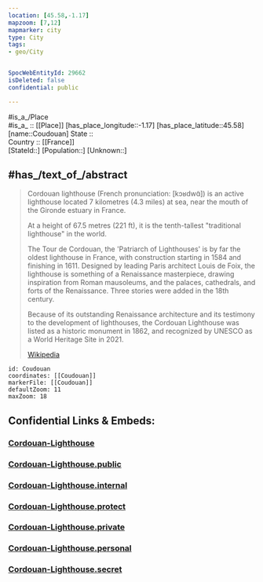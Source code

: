```yaml
---
location: [45.58,-1.17] 
mapzoom: [7,12] 
mapmarker: city 
type: City
tags:
- geo/City


SpocWebEntityId: 29662
isDeleted: false
confidential: public

---
```

#is_a_/Place  
#is_a_ :: [[Place]] 
[has_place_longitude::-1.17] 
[has_place_latitude::45.58] 
[name::Coudouan] 
State ::  
Country :: [[France]]  
[StateId::] 
[Population::] 
[Unknown::] 


## #has_/text_of_/abstract  

> Cordouan lighthouse (French pronunciation: [kɔʁdwɑ̃]) is an active lighthouse 
> located 7 kilometres (4.3 miles) at sea,  near the mouth of the Gironde estuary in France. 
> 
> At a height of 67.5 metres (221 ft), it is the tenth-tallest "traditional lighthouse" in the world.
> 
> The Tour de Cordouan, the 'Patriarch of Lighthouses' is by far the oldest lighthouse in France, with construction starting in 1584 and finishing in 1611. Designed by leading Paris architect Louis de Foix, the lighthouse is something of a Renaissance masterpiece, drawing inspiration from Roman mausoleums, and the palaces, cathedrals, and forts of the Renaissance. Three stories were added in the 18th century.
>
> Because of its outstanding Renaissance architecture and its testimony to the development of lighthouses, the Cordouan Lighthouse was listed as a historic monument in 1862, and recognized by UNESCO as a World Heritage Site in 2021.
>
> [Wikipedia](https://en.wikipedia.org/wiki/Cordouan%20Lighthouse)



```leaflet
id: Coudouan
coordinates: [[Coudouan]] 
markerFile: [[Coudouan]] 
defaultZoom: 11 
maxZoom: 18
```


## Confidential Links & Embeds: 

### [Cordouan-Lighthouse](/_Standards/Earth/Continent/Europe/Europe~West/France/regions~France/Nouvelle-Aquitaine/Cordouan-Lighthouse.md) 

### [Cordouan-Lighthouse.public](/_public/Earth/Continent/Europe/Europe~West/France/regions~France/Nouvelle-Aquitaine/Cordouan-Lighthouse.public.md) 

### [Cordouan-Lighthouse.internal](/_internal/Earth/Continent/Europe/Europe~West/France/regions~France/Nouvelle-Aquitaine/Cordouan-Lighthouse.internal.md) 

### [Cordouan-Lighthouse.protect](/_protect/Earth/Continent/Europe/Europe~West/France/regions~France/Nouvelle-Aquitaine/Cordouan-Lighthouse.protect.md) 

### [Cordouan-Lighthouse.private](/_private/Earth/Continent/Europe/Europe~West/France/regions~France/Nouvelle-Aquitaine/Cordouan-Lighthouse.private.md) 

### [Cordouan-Lighthouse.personal](/_personal/Earth/Continent/Europe/Europe~West/France/regions~France/Nouvelle-Aquitaine/Cordouan-Lighthouse.personal.md) 

### [Cordouan-Lighthouse.secret](/_secret/Earth/Continent/Europe/Europe~West/France/regions~France/Nouvelle-Aquitaine/Cordouan-Lighthouse.secret.md)

